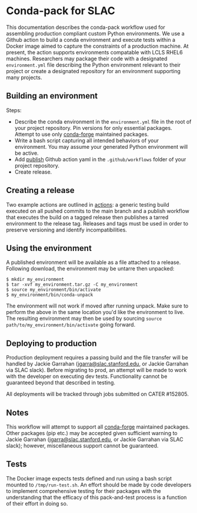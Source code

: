 # Conda-pack for SLAC

This documentation describes the conda-pack workflow used for assembling production compliant custom Python environments. We use a Github action to build a conda environment and execute tests within a Docker image aimed to capture the constraints of a production machine. At present, the action supports environments compatable with LCLS RHEL6 machines. Researchers may package their code with a designated `environment.yml` file describing the Python environment relevant to their project or create a designated repository for an environment supporting many projects. 

## Building an environment

Steps:
- Describe the conda environment in the `environment.yml` file in the root of your project repository. Pin versions for only essential packages. Attempt to use only [conda-forge](https://conda-forge.org/) maintained packages.
- Write a bash script capturing all intended behaviors of your environment. You may assume your generated Python environment will be active. 
- Add [publish](action.md) Github action yaml in the `.github/workflows` folder of your project repository.
- Create release.

## Creating a release

Two example actions are outlined in [actions](actions.md): a generic testing build executed on all pushed commits to the main branch and a publish workflow that executes the build on a tagged release then publishes a tarred environment to the release tag. Releases and tags must be used in order to preserve versioning and identify incompatibilities.

## Using the environment

A published environment will be available as a file attached to a release. Following download, the environment may be untarre then unpacked:

```
$ mkdir my_environment
$ tar -xvf my_environment.tar.gz -C my_environment
$ source my_environment/bin/activate
$ my_environment/bin/conda-unpack
```
The environment will not work if moved after running unpack. Make sure to perform the above in the same location you'd like the environment to live. The resulting environment may then be used by sourcing `source path/to/my_environment/bin/activate` going forward.


## Deploying to production

Production deployment requires a passing build and the file transfer will be handled by Jackie Garrahan (jgarra@slac.stanford.edu, or Jackie Garrahan via SLAC slack). Before migrating to prod, an attempt will be made to work with the developer on executing dev tests. Functionality cannot be guaranteed beyond that described in testing. 

All deployments will be tracked through jobs submitted on CATER #152805.


## Notes
This workflow will attempt to support all [conda-forge](https://conda-forge.org/) maintained packages. Other packages (pip etc.) may be accepted given sufficient warning to Jackie Garrahan (jgarra@slac.stanford.edu, or Jackie Garrahan via SLAC slack); however, miscellaneous support cannot be guaranteed.


## Tests
The Docker image expects tests defined and run using a bash script mounted to `/tmp/run-test.sh`. An effort should be made by code developers to implement comprehensive testing for their packages with the understanding that the efficacy of this pack-and-test process is a function of their effort in doing so.

